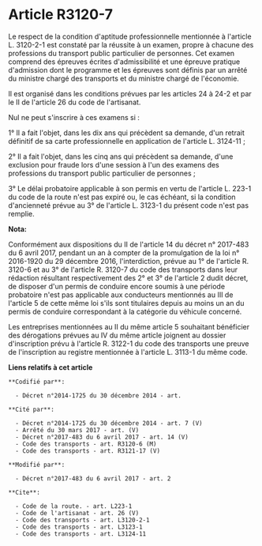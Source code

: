 # Article R3120-7

Le respect de la condition d'aptitude professionnelle mentionnée à l'article L. 3120-2-1 est constaté par la réussite à un
examen, propre à chacune des professions du transport public particulier de personnes. Cet examen comprend des épreuves
écrites d'admissibilité et une épreuve pratique d'admission dont le programme et les épreuves sont définis par un arrêté du
ministre chargé des transports et du ministre chargé de l'économie. 

Il est organisé dans les conditions prévues par les articles 24 à 24-2 et par le II de l'article 26 du code de l'artisanat. 

Nul ne peut s'inscrire à ces examens si : 

1° Il a fait l'objet, dans les dix ans qui précèdent sa demande, d'un retrait définitif de sa carte professionnelle en
application de l'article L. 3124-11 ; 

2° Il a fait l'objet, dans les cinq ans qui précèdent sa demande, d'une exclusion pour fraude lors d'une session à l'un des
examens des professions du transport public particulier de personnes ; 

3° Le délai probatoire applicable à son permis en vertu de l'article L. 223-1 du code de la route n'est pas expiré ou, le cas
échéant, si la condition d'ancienneté prévue au 3° de l'article L. 3123-1 du présent code n'est pas remplie.

**Nota:**

Conformément aux dispositions du II de l'article 14 du décret n° 2017-483 du 6 avril 2017, pendant un an à compter de la
promulgation de la loi n° 2016-1920 du 29 décembre 2016, l'interdiction, prévue au 1° de l'article R. 3120-6 et au 3° de
l'article R. 3120-7 du code des transports dans leur rédaction résultant respectivement des 2° et 3° de l'article 2 dudit
décret, de disposer d'un permis de conduire encore soumis à une période probatoire n'est pas applicable aux conducteurs
mentionnés au III de l'article 5 de cette même loi s'ils sont titulaires depuis au moins un an du permis de conduire
correspondant à la catégorie du véhicule concerné.

Les entreprises mentionnées au II du même article 5 souhaitant bénéficier des dérogations prévues au IV du même article
joignent au dossier d'inscription prévu à l'article R. 3122-1 du code des transports une preuve de l'inscription au registre
mentionnée à l'article L. 3113-1 du même code.

**Liens relatifs à cet article**

	**Codifié par**:

	  - Décret n°2014-1725 du 30 décembre 2014 - art.

	**Cité par**:

	  - Décret n°2014-1725 du 30 décembre 2014 - art. 7 (V)
	  - Arrêté du 30 mars 2017 - art. (V)
	  - Décret n°2017-483 du 6 avril 2017 - art. 14 (V)
	  - Code des transports - art. R3120-6 (M)
	  - Code des transports - art. R3121-17 (V)

	**Modifié par**:

	  - Décret n°2017-483 du 6 avril 2017 - art. 2

	**Cite**:

	  - Code de la route. - art. L223-1
	  - Code de l'artisanat - art. 26 (V)
	  - Code des transports - art. L3120-2-1
	  - Code des transports - art. L3123-1
	  - Code des transports - art. L3124-11
